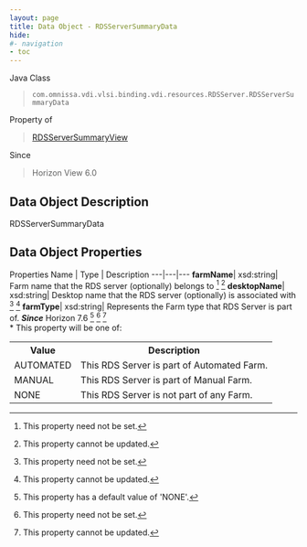 ```yaml
---
layout: page
title: Data Object - RDSServerSummaryData
hide:
#- navigation
- toc
---
```






Java Class
> `com.omnissa.vdi.vlsi.binding.vdi.resources.RDSServer.RDSServerSummaryData`

Property of
> [RDSServerSummaryView](vdi.resources.RDSServer.RDSServerSummaryView.md#field_detail)

Since
> Horizon View 6.0


## Data Object Description

RDSServerSummaryData

## Data Object Properties
Properties
Name |  Type |  Description
---|---|---
**farmName**|  xsd:string|  Farm name that the RDS server (optionally) belongs to [^1] [^2]
**desktopName**|  xsd:string|  Desktop name that the RDS server (optionally) is associated with [^1] [^2]
**farmType**|  xsd:string|  Represents the Farm type that RDS Server is part of.  **_Since_** Horizon 7.6 [^130] [^1] [^2] <br>* This property will be one of:<br><table><tr><th>Value</th><th>Description</th></tr><tr><td>AUTOMATED</td><td>This RDS Server is part of Automated Farm.</td></tr><tr><td>MANUAL</td><td>This RDS Server is part of Manual Farm.</td></tr><tr><td>NONE</td><td>This RDS Server is not part of any Farm.</td></tr></table>
 


 


[^1]: This property need not be set.
[^2]: This property cannot be updated.
[^130]: This property has a default value of 'NONE'.